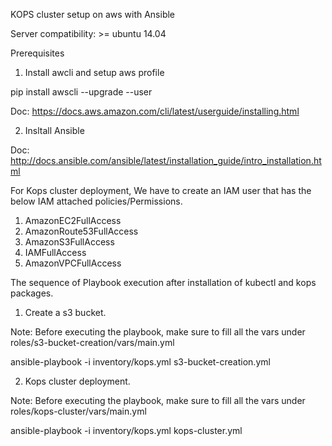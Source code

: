 KOPS cluster setup on aws with Ansible

Server compatibility:  >= ubuntu 14.04

Prerequisites 

1. Install awcli and setup aws profile


pip install awscli --upgrade --user


Doc: https://docs.aws.amazon.com/cli/latest/userguide/installing.html


2. Insltall Ansible


Doc: http://docs.ansible.com/ansible/latest/installation_guide/intro_installation.html



For Kops cluster deployment, We have to create an IAM user that has the below IAM attached policies/Permissions.


1. AmazonEC2FullAccess
2. AmazonRoute53FullAccess
3. AmazonS3FullAccess
4. IAMFullAccess
5. AmazonVPCFullAccess



The sequence of Playbook execution after installation of kubectl and kops packages.



1. Create a s3 bucket.



Note: Before executing the playbook, make sure to fill all the vars under roles/s3-bucket-creation/vars/main.yml


ansible-playbook  -i inventory/kops.yml s3-bucket-creation.yml



2. Kops cluster deployment.


Note: Before executing the playbook, make sure to fill all the vars under roles/kops-cluster/vars/main.yml


ansible-playbook -i inventory/kops.yml kops-cluster.yml
